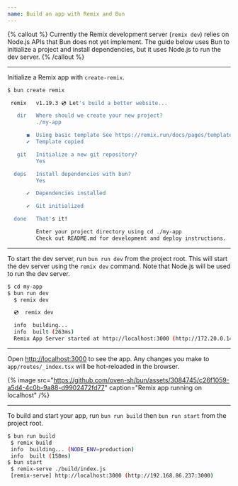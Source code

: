 ```yaml
---
name: Build an app with Remix and Bun
---
```


{% callout %}
Currently the Remix development server (`remix dev`) relies on Node.js APIs that Bun does not yet implement. The guide below uses Bun to initialize a project and install dependencies, but it uses Node.js to run the dev server.
{% /callout %}

---

Initialize a Remix app with `create-remix`.

```sh
$ bun create remix

 remix   v1.19.3 💿 Let's build a better website...

   dir   Where should we create your new project?
         ./my-app

      ◼  Using basic template See https://remix.run/docs/pages/templates for more
      ✔  Template copied

   git   Initialize a new git repository?
         Yes

  deps   Install dependencies with bun?
         Yes

      ✔  Dependencies installed

      ✔  Git initialized

  done   That's it!

         Enter your project directory using cd ./my-app
         Check out README.md for development and deploy instructions.
```

---

To start the dev server, run `bun run dev` from the project root. This will start the dev server using the `remix dev` command. Note that Node.js will be used to run the dev server.

```sh
$ cd my-app
$ bun run dev
  $ remix dev

  💿  remix dev

  info  building...
  info  built (263ms)
  Remix App Server started at http://localhost:3000 (http://172.20.0.143:3000)
```

---

Open [http://localhost:3000](http://localhost:3000) to see the app. Any changes you make to `app/routes/_index.tsx` will be hot-reloaded in the browser.

{% image src="https://github.com/oven-sh/bun/assets/3084745/c26f1059-a5d4-4c0b-9a88-d9902472fd77" caption="Remix app running on localhost" /%}

---

To build and start your app, run `bun run build` then `bun run start` from the project root.

```sh
$ bun run build
 $ remix build
 info  building... (NODE_ENV=production)
 info  built (158ms)
$ bun start
 $ remix-serve ./build/index.js
 [remix-serve] http://localhost:3000 (http://192.168.86.237:3000)
```
